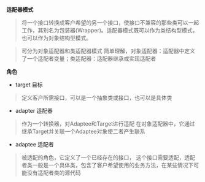 **适配器模式**
> 将一个接口转换成客户希望的另一个接口，使接口不兼容的那些类可以一起工作，其别名为包装器(Wrapper)。适配器模式既可以作为类结构型模式，也可以作为对象结构型模式。

> 可分为对象适配器和类适配器模式
> 简单理解，对象适配器：适配器中定义了一个适配者变量；类适配器：适配器继承或实现适配者


**角色**
* target 目标
> 定义客户所需接口，可以是一个抽象类或接口，也可以是具体类

* adapter 适配器
> 作为一个转换器，对Adaptee和Target进行适配
> 在对象适配器中，它通过继承Target并关联一个Adaptee对象使二者产生联系

* adaptee 适配者
> 被适配的角色，它定义了一个已经存在的接口，
> 这个接口需要适配，适配者类一般是一个具体类，包含了客户希望使用的业务方法，在某些情况下可能没有适配者类的源代码
